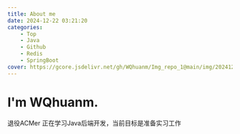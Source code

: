 ```yaml
---
title: About me
date: 2024-12-22 03:21:20
categories: 
    - Top
    - Java
    - Github
    - Redis
    - SpringBoot
cover: https://gcore.jsdelivr.net/gh/WQhuanm/Img_repo_1@main/img/202412222015910.png
---
```


# I'm WQhuanm.
退役ACMer
正在学习Java后端开发，当前目标是准备实习工作

